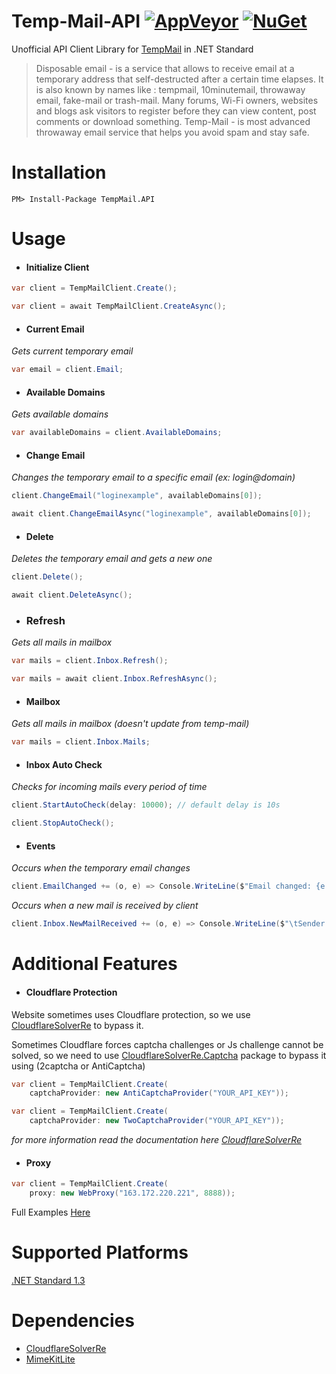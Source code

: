 Temp-Mail-API
[![AppVeyor](https://img.shields.io/appveyor/ci/RyuzakiH/Temp-Mail-API/master.svg?maxAge=60)](https://ci.appveyor.com/project/RyuzakiH/Temp-Mail-API)
[![NuGet](https://img.shields.io/nuget/v/TempMail.API.svg?maxAge=60)](https://www.nuget.org/packages/TempMail.API)
===============

Unofficial API Client Library for [TempMail](https://temp-mail.org) in .NET Standard

> Disposable email - is a service that allows to receive email at a temporary address that self-destructed after a certain time elapses. It is also known by names like : tempmail, 10minutemail, throwaway email, fake-mail or trash-mail. Many forums, Wi-Fi owners, websites and blogs ask visitors to register before they can view content, post comments or download something. Temp-Mail - is most advanced throwaway email service that helps you avoid spam and stay safe.

# Installation

`PM> Install-Package TempMail.API`

# Usage

- #### Initialize Client

```csharp
var client = TempMailClient.Create();
```

```csharp
var client = await TempMailClient.CreateAsync();
```

- #### Current Email
_Gets current temporary email_
```csharp
var email = client.Email;
```

- #### Available Domains
_Gets available domains_

```csharp
var availableDomains = client.AvailableDomains;
```

- #### Change Email
_Changes the temporary email to a specific email (ex: login@domain)_

```csharp
client.ChangeEmail("loginexample", availableDomains[0]);
```
```csharp
await client.ChangeEmailAsync("loginexample", availableDomains[0]);
```

- #### Delete
_Deletes the temporary email and gets a new one_

```csharp
client.Delete();
```
```csharp
await client.DeleteAsync();
```

- ### Refresh
_Gets all mails in mailbox_

```csharp
var mails = client.Inbox.Refresh();
```
```csharp
var mails = await client.Inbox.RefreshAsync();
```

- #### Mailbox
_Gets all mails in mailbox (doesn't update from temp-mail)_

```csharp
var mails = client.Inbox.Mails;
```

- #### Inbox Auto Check
_Checks for incoming mails every period of time_

```csharp
client.StartAutoCheck(delay: 10000); // default delay is 10s
```

```csharp
client.StopAutoCheck();
```

- #### Events

_Occurs when the temporary email changes_

```csharp
client.EmailChanged += (o, e) => Console.WriteLine($"Email changed: {e.Email}");
```

_Occurs when a new mail is received by client_

```csharp
client.Inbox.NewMailReceived += (o, e) => Console.WriteLine($"\tSender: {e.Mail.SenderName}\n\tSubject: {e.Mail.Subject}\n\tBody: {e.Mail.TextBody}");
```

# Additional Features

- #### Cloudflare Protection
Website sometimes uses Cloudflare protection, so we use [CloudflareSolverRe](https://www.nuget.org/packages/CloudflareSolverRe) to bypass it.

Sometimes Cloudflare forces captcha challenges or Js challenge cannot be solved, so we need to use [CloudflareSolverRe.Captcha](https://www.nuget.org/packages/CloudflareSolverRe.Captcha) package to bypass it using (2captcha or AntiCaptcha)

```csharp
var client = TempMailClient.Create(
    captchaProvider: new AntiCaptchaProvider("YOUR_API_KEY"));
```

```csharp
var client = TempMailClient.Create(
    captchaProvider: new TwoCaptchaProvider("YOUR_API_KEY"));
```

_for more information read the documentation here [CloudflareSolverRe](https://github.com/RyuzakiH/CloudflareSolverRe)_

- #### Proxy

```csharp
var client = TempMailClient.Create(
    proxy: new WebProxy("163.172.220.221", 8888));
```

Full Examples [Here](https://github.com/RyuzakiH/Temp-Mail-API/tree/master/sample/TempMail.Sample)

# Supported Platforms
[.NET Standard 1.3](https://github.com/dotnet/standard/blob/master/docs/versions.md)

# Dependencies
* [CloudflareSolverRe](https://www.nuget.org/packages/CloudflareSolverRe)
* [MimeKitLite](https://www.nuget.org/packages/MimeKitLite)
